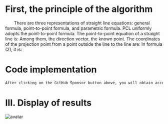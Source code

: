 #  First, the principle of the algorithm 

   There are three representations of straight line equations: general formula, point-to-point formula, and parametric formula. PCL uniformly adopts the point-to-point formula. The point-to-point equation of a straight line is: Among them, the direction vector, the known point. The coordinates of the projection point from a point outside the line to the line are: In formula (2), it is:  

#  Code implementation 

  ```python  
After clicking on the GitHub Sponsor button above, you will obtain access permissions to my private code repository ( https://github.com/slowlon/my_code_bar ) to view this blog code. By searching the code number of this blog, you can find the code you need, code number is: 2024020309574536279
  ```  
#  III. Display of results 

 ![avatar]( 76accee16a3141daacb6c7f5bf812670.png) 


